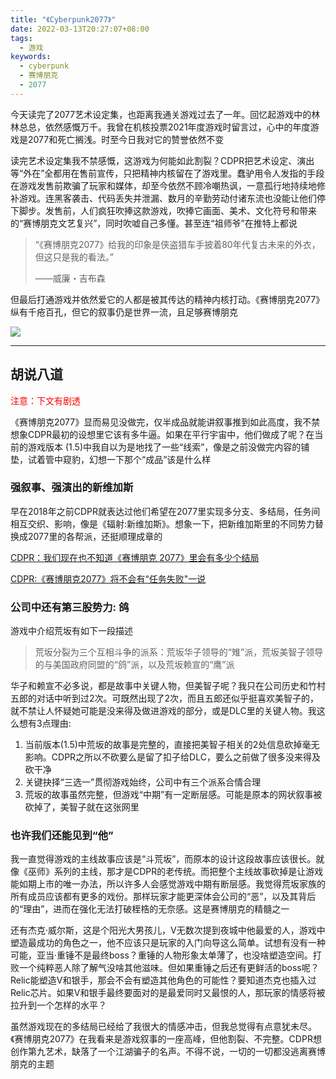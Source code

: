 ```yaml
---
title: "《Cyberpunk2077》"
date: 2022-03-13T20:27:07+08:00
tags:
  - 游戏
keywords:
  - cyberpunk
  - 赛博朋克
  - 2077
---
```


今天读完了2077艺术设定集，也距离我通关游戏过去了一年。回忆起游戏中的林林总总，依然感慨万千。我曾在机核投票2021年度游戏时留言过，心中的年度游戏是2077和死亡搁浅。时至今日我对它的赞誉依然不变

读完艺术设定集我不禁感慨，这游戏为何能如此割裂？CDPR把艺术设定、演出等“外在”全都用在售前宣传，只把精神内核留在了游戏里。蠢驴用令人发指的手段在游戏发售前欺骗了玩家和媒体，却至今依然不顾冷嘲热讽，一意孤行地持续地修补游戏。连黑客袭击、代码丢失并泄漏、数月的辛勤劳动付诸东流也没能让他们停下脚步。发售前，人们疯狂吹捧这款游戏，吹捧它画面、美术、文化符号和带来的“赛博朋克文艺复兴”，同时吹嘘自己多懂。甚至连“祖师爷”在推特上都说
> “《赛博朋克2077》给我的印象是侠盗猎车手披着80年代复古未来的外衣，但这只是我的看法。”
>
> ——威廉・吉布森

但最后打通游戏并依然爱它的人都是被其传达的精神内核打动。《赛博朋克2077》纵有千疮百孔，但它的叙事仍是世界一流，且足够赛博朋克

![](/img/cyberpunk2077/realwater.jpeg)

---

## 胡说八道

<font color=red>注意：下文有剧透</font>

《赛博朋克2077》显而易见没做完，仅半成品就能讲叙事推到如此高度，我不禁想象CDPR最初的设想里它该有多牛逼。如果在平行宇宙中，他们做成了呢？在当前的游戏版本 (1.5)中我自以为是地找了一些“线索”，像是之前没做完内容的铺垫，试着管中窥豹，幻想一下那个“成品”该是什么样

### 强叙事、强演出的新维加斯

早在2018年之前CDPR就表达过他们希望在2077里实现多分支、多结局，任务间相互交织、影响，像是《辐射:新维加斯》。想象一下，把新维加斯里的不同势力替换成2077里的各帮派，还挺顺理成章的

[CDPR：我们现在也不知道《赛博朋克 2077》里会有多少个结局](https://www.gcores.com/articles/101271)

[CDPR:《赛博朋克2077》将不会有“任务失败"一说](https://www.gcores.com/articles/108135)

### 公司中还有第三股势力: 鸽

游戏中介绍荒坂有如下一段描述

> 荒坂分裂为三个互相斗争的派系：荒坂华子领导的“雉”派，荒坂美智子领导的与美国政府同盟的“鸽”派，以及荒坂赖宣的“鹰”派

华子和赖宣不必多说，都是故事中关键人物，但美智子呢？我只在公司历史和竹村五郎的对话中听到过2次。可既然出现了2次，而且五郎还似乎挺喜欢美智子的，就不禁让人怀疑她可能是没来得及做进游戏的部分，或是DLC里的关键人物。我这么想有3点理由:
1. 当前版本(1.5)中荒坂的故事是完整的，直接把美智子相关的2处信息砍掉毫无影响。CDPR之所以不砍要么是留了扣子给DLC，要么之前做了很多没来得及砍干净
2. 关键抉择“三选一”贯彻游戏始终，公司中有三个派系合情合理
3. 荒坂的故事虽然完整，但游戏“中期”有一定断层感。可能是原本的网状叙事被砍掉了，美智子就在这张网里

### 也许我们还能见到“他”

我一直觉得游戏的主线故事应该是“斗荒坂”，而原本的设计这段故事应该很长。就像《巫师》系列的主线，那才是CDPR的老传统。而把整个主线故事砍掉是让游戏能如期上市的唯一办法，所以许多人会感觉游戏中期有断层感。我觉得荒坂家族的所有成员应该都有更多的戏份。那样玩家才能更深体会公司的“恶”，以及其背后的“理由”，进而在强化无法打破桎梏的无奈感。这是赛博朋克的精髓之一

还有杰克·威尔斯，这是个阳光大男孩儿，V无数次提到夜城中他最爱的人，游戏中塑造最成功的角色之一，他不应该只是玩家的入门向导这么简单。试想有没有一种可能，亚当·重锤不是最终boss？重锤的人物形象太单薄了，也没啥塑造空间。打败一个纯粹恶人除了解气没啥其他滋味。但如果重锤之后还有更鲜活的boss呢？Relic能塑造V和银手，那会不会有塑造其他角色的可能性？要知道杰克也插入过Relic芯片。如果V和银手最终要面对的是最爱同时又最恨的人，那玩家的情感将被拉升到一个怎样的水平？

虽然游戏现在的多结局已经给了我很大的情感冲击，但我总觉得有点意犹未尽。《赛博朋克2077》在我看来是游戏叙事的一座高峰，但他割裂、不完整。CDPR想创作第九艺术，缺落了一个江湖骗子的名声。不得不说，一切的一切都没逃离赛博朋克的主题
